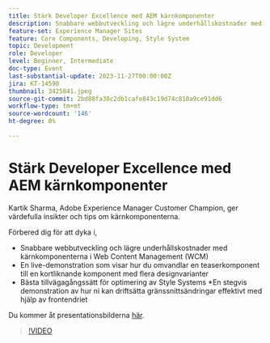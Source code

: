 ```yaml
---
title: Stärk Developer Excellence med AEM kärnkomponenter
description: Snabbare webbutveckling och lägre underhållskostnader med kärnkomponenterna i Web Content Management (WCM). En live-demonstration som visar hur du omvandlar en teaserkomponent till en kortliknande komponent med flera designvarianter. Bästa tillvägagångssätt för att optimera Style Systems. En stegvis demonstration av hur du distribuerar gränssnittsändringar effektivt med hjälp av frontendriet.
feature-set: Experience Manager Sites
feature: Core Components, Developing, Style System
topic: Development
role: Developer
level: Beginner, Intermediate
doc-type: Event
last-substantial-update: 2023-11-27T00:00:00Z
jira: KT-14590
thumbnail: 3425841.jpeg
source-git-commit: 2bd88fa38c2db1cafe843c19d74c810a9ce91dd6
workflow-type: tm+mt
source-wordcount: '146'
ht-degree: 0%

---
```



# Stärk Developer Excellence med AEM kärnkomponenter

Kartik Sharma, Adobe Experience Manager Customer Champion, ger värdefulla insikter och tips om kärnkomponenterna.

Förbered dig för att dyka i,

* Snabbare webbutveckling och lägre underhållskostnader med kärnkomponenterna i Web Content Management (WCM)
* En live-demonstration som visar hur du omvandlar en teaserkomponent till en kortliknande komponent med flera designvarianter
* Bästa tillvägagångssätt för optimering av Style Systems *En stegvis demonstration av hur ni kan driftsätta gränssnittsändringar effektivt med hjälp av frontendriet

Du kommer åt presentationsbilderna [här](/help/learn-from-your-peers/assets/experience-manager/sept2023/aem-core-components.pdf).

>[!VIDEO](https://video.tv.adobe.com/v/3425841/?learn=on)
